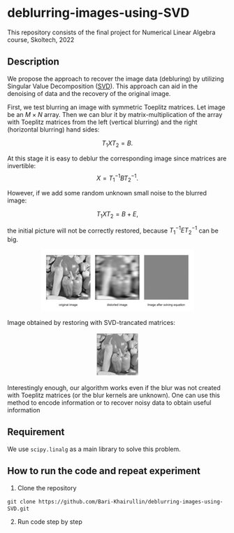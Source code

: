 # deblurring-images-using-SVD
This repository consists of the final project for Numerical Linear Algebra course, Skoltech, 2022

## Description
We propose the approach to recover the image data (debluring) by utilizing Singular Value Decomposition ([SVD](https://en.wikipedia.org/wiki/Singular_value_decomposition)). This approach can aid in the denoising of data and the recovery of the original image. 

First, we test blurring an image with symmetric Toeplitz matrices. Let image be an $M\times N$ array. Then we can blur it by matrix-multiplication of the array with Toeplitz matrices from the left (vertical blurring) and the right (horizontal blurring) hand sides:

$$T_1 X T_2 = B.$$

At this stage it is easy to deblur the corresponding image since matrices are invertible:
$$X = T_1^{-1}BT_2^{-1}.$$

However, if we add some random unknown small noise to the blurred image:

$$T_1XT_2=B+E,$$

the initial picture will not be correctly restored, because $T_1^{-1}ET_2^{-1}$ can be big. 

<p align="center" width="100%">
    <img width="70%" src="https://github.com/Bari-Khairullin/deblurring-images-using-SVD/blob/main/Results/readme_1.png">
</p>

Image obtained by restoring with SVD-trancated matrices:

<p align="center" width="100%">
    <img width="20%" src="https://github.com/Bari-Khairullin/deblurring-images-using-SVD/blob/main/Results/recover.png">
</p>


Interestingly enough, our algorithm works even if the blur was not created with Toeplitz matrices (or the blur kernels are unknown). One can use this method to encode information or to recover noisy data to obtain useful information

## Requirement
We use `scipy.linalg` as a main library to solve this problem.

## How to run the code and repeat experiment
1. Clone the repository
``` 
git clone https://github.com/Bari-Khairullin/deblurring-images-using-SVD.git
```
2. Run code step by step
